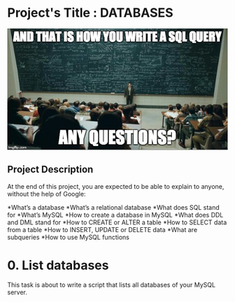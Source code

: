 # Project's Title : DATABASES
![Alt text](rtcwz.jpg)
## Project Description
At the end of this project, you are expected to be able to explain to anyone, without the help of Google:

*What’s a database
*What’s a relational database
*What does SQL stand for
*What’s MySQL
*How to create a database in MySQL
*What does DDL and DML stand for
*How to CREATE or ALTER a table
*How to SELECT data from a table
*How to INSERT, UPDATE or DELETE data
*What are subqueries
*How to use MySQL functions

# 0. List databases

This task is about to write a script that lists all databases of your MySQL server. 
